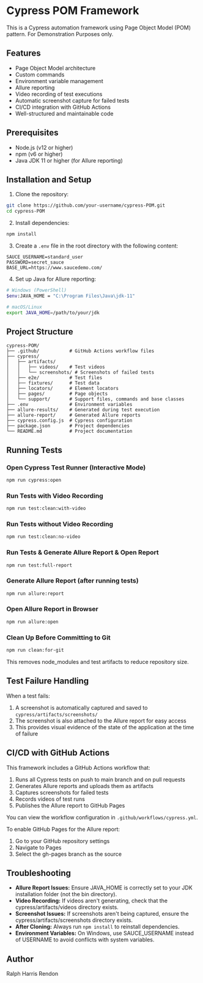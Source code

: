 # Cypress POM Framework

This is a Cypress automation framework using Page Object Model (POM) pattern. For Demonstration Purposes only.

## Features

- Page Object Model architecture
- Custom commands
- Environment variable management
- Allure reporting
- Video recording of test executions
- Automatic screenshot capture for failed tests
- CI/CD integration with GitHub Actions
- Well-structured and maintainable code

## Prerequisites

- Node.js (v12 or higher)
- npm (v6 or higher)
- Java JDK 11 or higher (for Allure reporting)

## Installation and Setup

1. Clone the repository:
```bash
git clone https://github.com/your-username/cypress-POM.git
cd cypress-POM
```

2. Install dependencies:
```bash
npm install
```

3. Create a `.env` file in the root directory with the following content:
```
SAUCE_USERNAME=standard_user
PASSWORD=secret_sauce
BASE_URL=https://www.saucedemo.com/
```

4. Set up Java for Allure reporting:
```bash
# Windows (PowerShell)
$env:JAVA_HOME = "C:\Program Files\Java\jdk-11"

# macOS/Linux
export JAVA_HOME=/path/to/your/jdk
```

## Project Structure

```
cypress-POM/
├── .github/           # GitHub Actions workflow files
├── cypress/
│   ├── artifacts/     
│   │   ├── videos/    # Test videos
│   │   └── screenshots/ # Screenshots of failed tests
│   ├── e2e/           # Test files
│   ├── fixtures/      # Test data
│   ├── locators/      # Element locators
│   ├── pages/         # Page objects
│   └── support/       # Support files, commands and base classes
├── .env               # Environment variables
├── allure-results/    # Generated during test execution
├── allure-report/     # Generated Allure reports
├── cypress.config.js  # Cypress configuration
├── package.json       # Project dependencies
└── README.md          # Project documentation
```

## Running Tests

### Open Cypress Test Runner (Interactive Mode)
```bash
npm run cypress:open
```

### Run Tests with Video Recording
```bash
npm run test:clean:with-video
```

### Run Tests without Video Recording
```bash
npm run test:clean:no-video
```

### Run Tests & Generate Allure Report & Open Report
```bash
npm run test:full-report
```

### Generate Allure Report (after running tests)
```bash
npm run allure:report
```

### Open Allure Report in Browser
```bash
npm run allure:open
```

### Clean Up Before Committing to Git
```bash
npm run clean:for-git
```
This removes node_modules and test artifacts to reduce repository size.

## Test Failure Handling

When a test fails:
1. A screenshot is automatically captured and saved to `cypress/artifacts/screenshots/`
2. The screenshot is also attached to the Allure report for easy access
3. This provides visual evidence of the state of the application at the time of failure

## CI/CD with GitHub Actions

This framework includes a GitHub Actions workflow that:

1. Runs all Cypress tests on push to main branch and on pull requests
2. Generates Allure reports and uploads them as artifacts
3. Captures screenshots for failed tests
4. Records videos of test runs
5. Publishes the Allure report to GitHub Pages

You can view the workflow configuration in `.github/workflows/cypress.yml`.

To enable GitHub Pages for the Allure report:
1. Go to your GitHub repository settings
2. Navigate to Pages
3. Select the gh-pages branch as the source

## Troubleshooting

- **Allure Report Issues:** Ensure JAVA_HOME is correctly set to your JDK installation folder (not the bin directory).
- **Video Recording:** If videos aren't generating, check that the cypress/artifacts/videos directory exists.
- **Screenshot Issues:** If screenshots aren't being captured, ensure the cypress/artifacts/screenshots directory exists.
- **After Cloning:** Always run `npm install` to reinstall dependencies.
- **Environment Variables:** On Windows, use SAUCE_USERNAME instead of USERNAME to avoid conflicts with system variables.

## Author
Ralph Harris Rendon